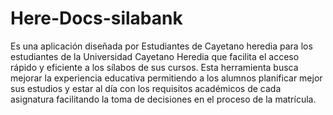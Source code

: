 # Here-Docs-silabank
Es una aplicación diseñada por Estudiantes de Cayetano heredia para los estudiantes de la Universidad Cayetano Heredia que facilita el acceso rápido y eficiente a los sílabos de sus cursos. Esta herramienta busca mejorar la experiencia educativa permitiendo a los alumnos planificar mejor sus estudios y estar al día con los requisitos académicos de cada asignatura facilitando la toma de decisiones en el proceso de la matrícula.
